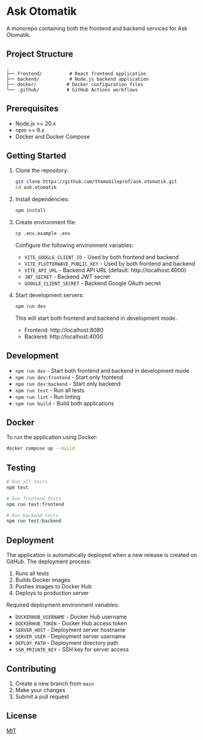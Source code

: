 # Ask Otomatik

A monorepo containing both the frontend and backend services for Ask Otomatik.

## Project Structure

```
.
├── frontend/          # React frontend application
├── backend/           # Node.js backend application
├── docker/           # Docker configuration files
└── .github/          # GitHub Actions workflows
```

## Prerequisites

- Node.js >= 20.x
- npm >= 9.x
- Docker and Docker Compose

## Getting Started

1. Clone the repository:
   ```bash
   git clone https://github.com/themobileprof/ask.otomatik.git
   cd ask.otomatik
   ```

2. Install dependencies:
   ```bash
   npm install
   ```

3. Create environment file:
   ```bash
   cp .env.example .env
   ```

   Configure the following environment variables:
   - `VITE_GOOGLE_CLIENT_ID` - Used by both frontend and backend
   - `VITE_FLUTTERWAVE_PUBLIC_KEY` - Used by both frontend and backend
   - `VITE_API_URL` - Backend API URL (default: http://localhost:4000)
   - `JWT_SECRET` - Backend JWT secret
   - `GOOGLE_CLIENT_SECRET` - Backend Google OAuth secret

4. Start development servers:
   ```bash
   npm run dev
   ```

   This will start both frontend and backend in development mode.
   - Frontend: http://localhost:8080
   - Backend: http://localhost:4000

## Development

- `npm run dev` - Start both frontend and backend in development mode
- `npm run dev:frontend` - Start only frontend
- `npm run dev:backend` - Start only backend
- `npm run test` - Run all tests
- `npm run lint` - Run linting
- `npm run build` - Build both applications

## Docker

To run the application using Docker:

```bash
docker compose up --build
```

## Testing

```bash
# Run all tests
npm test

# Run frontend tests
npm run test:frontend

# Run backend tests
npm run test:backend
```

## Deployment

The application is automatically deployed when a new release is created on GitHub. The deployment process:

1. Runs all tests
2. Builds Docker images
3. Pushes images to Docker Hub
4. Deploys to production server

Required deployment environment variables:
- `DOCKERHUB_USERNAME` - Docker Hub username
- `DOCKERHUB_TOKEN` - Docker Hub access token
- `SERVER_HOST` - Deployment server hostname
- `SERVER_USER` - Deployment server username
- `DEPLOY_PATH` - Deployment directory path
- `SSH_PRIVATE_KEY` - SSH key for server access

## Contributing

1. Create a new branch from `main`
2. Make your changes
3. Submit a pull request

## License

[MIT](LICENSE) 